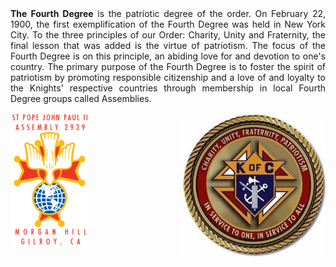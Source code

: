 <div style="text-align: justify">
<b>The Fourth Degree</b> is the patriotic degree of the order. On February 22, 1900, the first exemplification of the Fourth Degree was held in New York City. To the three principles of our Order: Charity, Unity and Fraternity, the final lesson that was added is the virtue of patriotism. The focus of the Fourth Degree is on this principle, an abiding love for and devotion to one's country. The primary purpose of the Fourth Degree is to foster the spirit of patriotism by promoting responsible citizenship and a love of and loyalty to the Knights' respective countries through membership in local Fourth Degree groups called Assemblies.
<br>
<p align="center"><img align="left" img src="assets/img/2939logoA.png" width="125"><img align="right" img src="assets/img/kofc9.jpg" width="230"></p>
<br>
</div>  
<br> <br> <br> <br> <br> <br> <br> <br> <br> <br> <br>
